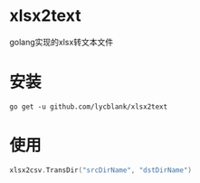# xlsx2text
golang实现的xlsx转文本文件

# 安装
``` shell
go get -u github.com/lycblank/xlsx2text
```

# 使用
```go
xlsx2csv.TransDir("srcDirName", "dstDirName")
```
